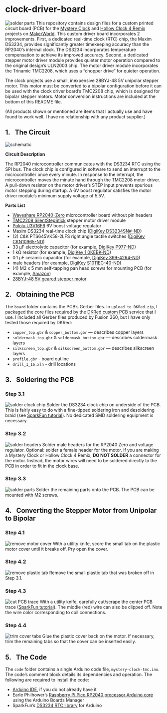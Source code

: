 # clock-driver-board
![solder parts](media/_MG_2802r.jpg)
This repository contains design files for a custom printed circuit board (PCB) for the [Mystery Clock](https://makerworld.com/en/models/764838) and [Hollow Clock 4 Remix](https://makerworld.com/en/models/875220) projects on [MakerWorld](https://makerworld.com/en/@EngWorkshop). This custom driver board incorporates 2 improvements. First, a dedicated real-time clock (RTC) chip, the Maxim DS3234, provides significantly greater timekeeping accuracy than the RP2040’s internal clock. The DS3234 incorporates temperature compensation to achieve its improved accuracy. Second, a dedicated stepper motor driver module provides quieter motor operation compared to the original design’s ULN2003 chip. The motor driver module incorporates the Trinamic TMC2208, which uses a “chopper drive” for quieter operation. 

The clock projects use a small, inexpensive 28BYJ-48 5V unipolar stepper motor. This motor must be converted to a bipolar configuration before it can be used with the clock driver board’s TMC2208 chip, which is designed for bipolar stepper motors. Motor conversion instructions are included at the bottom of this README file.

(All products shown or mentioned are items that I actually use and have found to work well. I have no relationship with any product supplier.)

## 1.&nbsp;&nbsp; The Circuit
![schematic](media/Clock_Driver_R3_v7.png)

**Circuit Description**

The RP2040 microcontroller communicates with the DS3234 RTC using the SPI bus. The clock chip is configured in software to send an interrupt to the microcontroller once every minute. In response to the interrupt, the microcontroller moves the minute hand through the TMC2208 motor driver. A pull-down resistor on the motor driver’s STEP input prevents spurious motor stepping during startup. A 6V boost regulator satisfies the motor driver module’s minimum supply voltage of 5.5V.

**Parts List**
- [Waveshare RP2040-Zero](https://www.waveshare.com/rp2040-zero.htm) microcontroller board without pin headers
- [TMC2208 SilentStepStick](https://www.amazon.com/gp/product/B08DFVZV5Q) stepper motor driver module
- [Pololu U3V16F6](https://www.pololu.com/product/4942) 6V boost voltage regulator
- Maxim DS3234 real-time clock chip ([DigiKey DS3234SN#-ND](https://www.digikey.com/en/products/detail/analog-devices-inc-maxim-integrated/DS3234SN/1197584))
- (2) C&K PTS645VK58-2LFS right angle tactile switches ([DigiKey CKN10965-ND](https://www.digikey.com/en/products/detail/c-k/PTS645VK58-2-LFS/3861398))
- 33 µF electrolytic capacitor (for example, [DigiKey P977-ND](https://www.digikey.com/en/products/detail/panasonic-electronic-components/ECE-A1EKS330/160557))
- 1 kΩ resistor (for example, [DigiKey 1.0KEBK-ND](https://www.digikey.com/en/products/detail/yageo/CFR-12JB-52-1K/4000))
- 0.1 µF ceramic capacitor (for example, [DigiKey 399-4264-ND](https://www.digikey.com/en/products/detail/kemet/C320C104K5R5TA/818040))
- male headers (for example, [DigiKey S1011EC-40-ND](https://www.digikey.com/en/products/detail/sullins-connector-solutions/PRPC040SAAN-RC/2775214))
- (4) M2 x 5 mm self-tapping pan head screws for mounting PCB (for example, [Amazon](https://www.amazon.com/gp/product/B07ZH9GJWP))
- [28BYJ-48 5V geared stepper motor](https://www.amazon.com/gp/product/B01CP18J4A)

## 2.&nbsp;&nbsp; Obtaining the PCB
The `board` folder contains the PCB’s Gerber files. In `upload to DKRed.zip`, I packaged the core files required by the [DKRed custom PCB](https://www.digikey.com/en/resources/dkred) service that I use. I included all Gerber files produced by Fusion 360, but I have only tested those required by DKRed:
- `copper_top.gbr` & `copper_bottom.gbr` — describes copper layers
- `soldermask_top.gbr` & `soldermask_bottom.gbr` — describes soldermask layers
- `silkscreen_top.gbr` & `silkscreen_bottom.gbr` — describes silkscreen layers
- `profile.gbr` - board outline
- `drill_1_16.xln` - drill locations

## 3.&nbsp;&nbsp; Soldering the PCB

### Step 3.1
![solder clock chip](media/_MG_2800r.jpg)
Solder the DS3234 clock chip on underside of the PCB. This is fairly easy to do with a fine-tipped soldering iron and desoldering braid (see [SparkFun tutorial](https://www.sparkfun.com/tutorials/96)). No dedicated SMD soldering equipment is necessary.

### Step 3.2
![solder headers](media/_MG_2801r.jpg)
Solder male headers for the RP2040 Zero and voltage regulator. Optional: solder a female header for the motor. If you are making a Mystery Clock or Hollow Clock 4 Remix, **DO NOT SOLDER** a connector for the motor. Instead, the motor wires will need to be soldered directly to the PCB in order to fit in the clock base.

### Step 3.3
![solder parts](media/_MG_2802r.jpg)
Solder the remaining parts onto the PCB. The PCB can be mounted with M2 screws.

## 4.&nbsp;&nbsp; Converting the Stepper Motor from Unipolar to Bipolar

### Step 4.1
![remove motor cover](media/_MG_3632r.jpg)
With a utility knife, score the small tab on the plastic motor cover until it breaks off. Pry open the cover.

### Step 4.2
![remove plastic tab](media/_MG_3634r.jpg)
Remove the small plastic tab that was broken off in Step 3.1.

### Step 4.3
![cut PCB trace](media/_MG_3637r.jpg)
With a utility knife, carefully cut/scrape the center PCB trace ([SparkFun tutorial](https://learn.sparkfun.com/tutorials/how-to-work-with-jumper-pads-and-pcb-traces/cutting-a-trace-between-jumper-pads)). The middle (red) wire can also be clipped off. Note the wire color corresponding to coil connections.

### Step 4.4
![trim cover tabs](media/_MG_3638r.jpg)
Glue the plastic cover back on the motor. If necessary, trim the remaining tabs so that the cover can be inserted easily.

## 5.&nbsp;&nbsp; The Code

The `code` folder contains a single Arduino code file, `mystery-clock-tmc.ino`. The code’s comment block details its dependencies and operation. The following are required to install the code:

- [Arduino IDE](https://www.arduino.cc/en/software), if you do not already have it
- Earle Philhower’s [Raspberry Pi Pico RP2040 processor Arduino core](https://arduino-pico.readthedocs.io/en/latest/) using the Arduino Boards Manager
- SparkFun’s [DS3234 RTC library](https://github.com/sparkfun/SparkFun_DS3234_RTC_Arduino_Library) for Arduino
